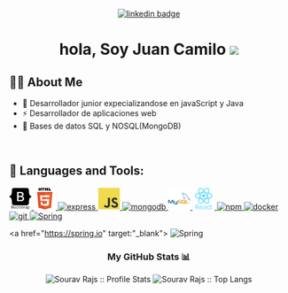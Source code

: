 <div align="center">
  
<!-- <img href="www.linkedin.com/in/juan-camilo-pedraza-sandoval-6736b0261" src="https://img.shields.io/badge/Ritesh_Kumar-30302f?style=flat&logo=linkedin"/> -->
[![linkedin badge](https://img.shields.io/badge/Juan-Camilo-30302f?style=flat&logo=linkedin)](https://www.linkedin.com/in/juan-camilo-pedraza-sandoval-6736b0261)



<h1>hola, Soy Juan Camilo  <img src="https://media.giphy.com/media/hvRJCLFzcasrR4ia7z/giphy.gif" width="30px"></h1>


  
</div>
  
<!-- ## Hi there 👋 

## I am a Fast Learner, FullStack Developer, Competetive Programmer -->


## 🙋‍♂️ About Me
- 🌱 Desarrollador junior expecializandose en javaScript y Java
- ⚡ Desarrollador de aplicaciones web
- 🐘 Bases de datos SQL y NOSQL(MongoDB)

<br/>

## 🚀 Languages and Tools:
<p align="centre"> 
<a href="https://getbootstrap.com" target="_blank"><img src="https://raw.githubusercontent.com/devicons/devicon/master/icons/bootstrap/bootstrap-plain-wordmark.svg" alt="bootstrap" width="40" height="40"/>
<a href="https://www.w3.org/html/" target="_blank"> <img src="https://raw.githubusercontent.com/devicons/devicon/master/icons/html5/html5-original-wordmark.svg" alt="html5" width="40" height="40"/> </a><a href="https://expressjs.com" target="_blank"> <img src="https://icongr.am/devicon/express-original-wordmark.svg?size=128&color=ffffff" alt="express" width="40" height="40"/> </a>
<a href="https://developer.mozilla.org/en-US/docs/Web/JavaScript" target="_blank"> <img src="https://raw.githubusercontent.com/devicons/devicon/master/icons/javascript/javascript-original.svg" alt="javascript" width="40" height="40"/> </a>
<a href="https://www.mongodb.com/" target="_blank"> <img src="https://icongr.am/devicon/mongodb-original.svg?size=128&color=ffffff" alt="mongodb" width="40" height="40"/> </a>
<a href="https://www.mysql.com/" target="_blank"> <img src="https://raw.githubusercontent.com/devicons/devicon/master/icons/mysql/mysql-original-wordmark.svg" alt="mysql" width="40" height="40"/> </a><a href="https://reactjs.org/" target="_blank"> <img src="https://raw.githubusercontent.com/devicons/devicon/master/icons/react/react-original-wordmark.svg" alt="react" width="40" height="40"/> </a>
<a href="https://www.npmjs.com/" target="_blank"> <img src="https://icongr.am/devicon/npm-original-wordmark.svg?size=128&color=ffffff" alt="npm" width="40" height="40"/> </a>
<a href="https://www.docker.com/" target:"_blank"> <img src="https://cursosdedesarrollo.com/wp-content/uploads/2019/08/Moby-logo.png" 
 alt="docker" width="40" height="40"/> </a>
 <a href="https://github.com/" target:"_blank"> <img src="https://upload.wikimedia.org/wikipedia/commons/thumb/9/91/Octicons-mark-github.svg/2048px-Octicons-mark-github.svg.png"  alt="git" width="40" height="40"/> </a>
  <a href="https://www.java.com/es/" target:"_blank"> <img src="https://cdn.icon-icons.com/icons2/2415/PNG/512/java_original_wordmark_logo_icon_146459.png"  alt="Spring" width="40" height="40"/> </a>

  <a href="https://spring.io" target:"_blank"> <img src="https://miro.medium.com/v2/resize:fit:1358/1*8L-t1eToyCTVO3dH6--gZw.png"  alt="Spring" width="40" height="40"/> </a>



<h3 align="center">My GitHub Stats 📊 </h3>
<p align="center">
  <img height="180em" src="https://github-readme-stats.vercel.app/api?username=juanca2805&theme=tokyonight&show_icons=true&hide_border=true&count_private=true" alt="Sourav Rajs :: Profile Stats" />
  <img height="180em" src="https://github-readme-stats.vercel.app/api/top-langs/?username=juanca2805&langs_count=8&theme=tokyonight&layout=compact&hide_border=true" alt="Sourav Rajs :: Top Langs" />
</p>

  

  
<!-- ![Github stats](https://github-readme-stats.vercel.app/api?username=nyctonio)
 -->
